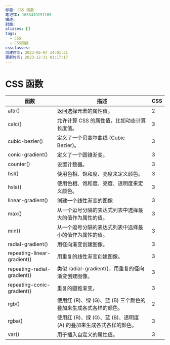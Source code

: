 ```yaml
---
标题: CSS 函数
笔记ID: 1683439291105
描述: 
封面: 
aliases: []
tags:
  - CSS
  - CSS函数
cssclasses: 
创建时间: 2023-05-07 14:01:31
更新时间: 2023-12-31 01:17:17
---
```


# CSS 函数

| 函数                          | 描述                                    | CSS |
| --------------------------- | ------------------------------------- | --- |
| attr()                      | 返回选择元素的属性值。| 2   |
| calc()                      | 允许计算 CSS 的属性值，比如动态计算长度值。| 3   |
| cubic-bezier()              | 定义了一个贝塞尔曲线 (Cubic Bezier)。| 3   |
| conic-gradient()            | 定义了一个圆锥渐变。| 3   |
| counter()                   | 设置计数器。| 3   |
| hsl()                       | 使用色相、饱和度、亮度来定义颜色。| 3   |
| hsla()                      | 使用色相、饱和度、亮度、透明度来定义颜色。| 3   |
| linear-gradient()           | 创建一个线性渐变的图像                           | 3   |
| max()                       | 从一个逗号分隔的表达式列表中选择最大的值作为属性的值。| 3   |
| min()                       | 从一个逗号分隔的表达式列表中选择最小的值作为属性的值。| 3   |
| radial-gradient()           | 用径向渐变创建图像。| 3   |
| repeating-linear-gradient() | 用重复的线性渐变创建图像。| 3   |
| repeating-radial-gradient() | 类似 radial-gradient()，用重复的径向渐变创建图像。| 3   |
| repeating-conic-gradient()  | 重复的圆锥渐变。| 3   |
| rgb()                       | 使用红 (R)、绿 (G)、蓝 (B) 三个颜色的叠加来生成各式各样的颜色。| 2   |
| rgba()                      | 使用红 (R)、绿 (G)、蓝 (B)、透明度 (A) 的叠加来生成各式各样的颜色。| 3   |
| var()                       | 用于插入自定义的属性值。| 3   |
